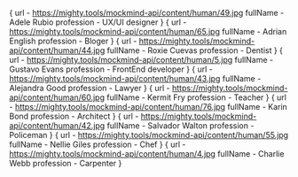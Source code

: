 {
url - https://mighty.tools/mockmind-api/content/human/49.jpg
fullName - Adele Rubio
profession - UX/UI designer
}
{
url - https://mighty.tools/mockmind-api/content/human/65.jpg
fullName - Adrian English
profession - Bloger
}
{
url - https://mighty.tools/mockmind-api/content/human/44.jpg
fullName - Roxie Cuevas
profession - Dentist
}
{
url - https://mighty.tools/mockmind-api/content/human/5.jpg
fullName - Gustavo Evans
profession - FrontEnd developer
}
{
url - https://mighty.tools/mockmind-api/content/human/43.jpg
fullName - Alejandra Good
profession - Lawyer
}
{
url - https://mighty.tools/mockmind-api/content/human/60.jpg
fullName - Kermit Fry
profession - Teacher
}
{
url - https://mighty.tools/mockmind-api/content/human/76.jpg
fullName - Karin Bond
profession - Architect
}
{
url - https://mighty.tools/mockmind-api/content/human/42.jpg
fullName - Salvador Walton
profession - Policeman
}
{
url - https://mighty.tools/mockmind-api/content/human/55.jpg
fullName - Nellie Giles
profession - Chef
}
{
url - https://mighty.tools/mockmind-api/content/human/4.jpg
fullName - Charlie Webb
profession - Carpenter
}
